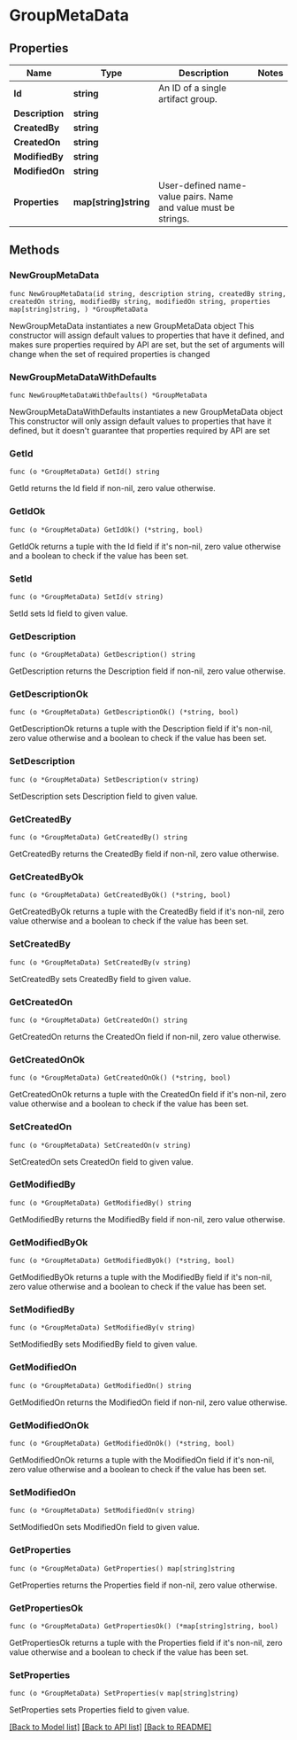 # GroupMetaData

## Properties

Name | Type | Description | Notes
------------ | ------------- | ------------- | -------------
**Id** | **string** | An ID of a single artifact group. | 
**Description** | **string** |  | 
**CreatedBy** | **string** |  | 
**CreatedOn** | **string** |  | 
**ModifiedBy** | **string** |  | 
**ModifiedOn** | **string** |  | 
**Properties** | **map[string]string** | User-defined name-value pairs. Name and value must be strings. | 

## Methods

### NewGroupMetaData

`func NewGroupMetaData(id string, description string, createdBy string, createdOn string, modifiedBy string, modifiedOn string, properties map[string]string, ) *GroupMetaData`

NewGroupMetaData instantiates a new GroupMetaData object
This constructor will assign default values to properties that have it defined,
and makes sure properties required by API are set, but the set of arguments
will change when the set of required properties is changed

### NewGroupMetaDataWithDefaults

`func NewGroupMetaDataWithDefaults() *GroupMetaData`

NewGroupMetaDataWithDefaults instantiates a new GroupMetaData object
This constructor will only assign default values to properties that have it defined,
but it doesn't guarantee that properties required by API are set

### GetId

`func (o *GroupMetaData) GetId() string`

GetId returns the Id field if non-nil, zero value otherwise.

### GetIdOk

`func (o *GroupMetaData) GetIdOk() (*string, bool)`

GetIdOk returns a tuple with the Id field if it's non-nil, zero value otherwise
and a boolean to check if the value has been set.

### SetId

`func (o *GroupMetaData) SetId(v string)`

SetId sets Id field to given value.


### GetDescription

`func (o *GroupMetaData) GetDescription() string`

GetDescription returns the Description field if non-nil, zero value otherwise.

### GetDescriptionOk

`func (o *GroupMetaData) GetDescriptionOk() (*string, bool)`

GetDescriptionOk returns a tuple with the Description field if it's non-nil, zero value otherwise
and a boolean to check if the value has been set.

### SetDescription

`func (o *GroupMetaData) SetDescription(v string)`

SetDescription sets Description field to given value.


### GetCreatedBy

`func (o *GroupMetaData) GetCreatedBy() string`

GetCreatedBy returns the CreatedBy field if non-nil, zero value otherwise.

### GetCreatedByOk

`func (o *GroupMetaData) GetCreatedByOk() (*string, bool)`

GetCreatedByOk returns a tuple with the CreatedBy field if it's non-nil, zero value otherwise
and a boolean to check if the value has been set.

### SetCreatedBy

`func (o *GroupMetaData) SetCreatedBy(v string)`

SetCreatedBy sets CreatedBy field to given value.


### GetCreatedOn

`func (o *GroupMetaData) GetCreatedOn() string`

GetCreatedOn returns the CreatedOn field if non-nil, zero value otherwise.

### GetCreatedOnOk

`func (o *GroupMetaData) GetCreatedOnOk() (*string, bool)`

GetCreatedOnOk returns a tuple with the CreatedOn field if it's non-nil, zero value otherwise
and a boolean to check if the value has been set.

### SetCreatedOn

`func (o *GroupMetaData) SetCreatedOn(v string)`

SetCreatedOn sets CreatedOn field to given value.


### GetModifiedBy

`func (o *GroupMetaData) GetModifiedBy() string`

GetModifiedBy returns the ModifiedBy field if non-nil, zero value otherwise.

### GetModifiedByOk

`func (o *GroupMetaData) GetModifiedByOk() (*string, bool)`

GetModifiedByOk returns a tuple with the ModifiedBy field if it's non-nil, zero value otherwise
and a boolean to check if the value has been set.

### SetModifiedBy

`func (o *GroupMetaData) SetModifiedBy(v string)`

SetModifiedBy sets ModifiedBy field to given value.


### GetModifiedOn

`func (o *GroupMetaData) GetModifiedOn() string`

GetModifiedOn returns the ModifiedOn field if non-nil, zero value otherwise.

### GetModifiedOnOk

`func (o *GroupMetaData) GetModifiedOnOk() (*string, bool)`

GetModifiedOnOk returns a tuple with the ModifiedOn field if it's non-nil, zero value otherwise
and a boolean to check if the value has been set.

### SetModifiedOn

`func (o *GroupMetaData) SetModifiedOn(v string)`

SetModifiedOn sets ModifiedOn field to given value.


### GetProperties

`func (o *GroupMetaData) GetProperties() map[string]string`

GetProperties returns the Properties field if non-nil, zero value otherwise.

### GetPropertiesOk

`func (o *GroupMetaData) GetPropertiesOk() (*map[string]string, bool)`

GetPropertiesOk returns a tuple with the Properties field if it's non-nil, zero value otherwise
and a boolean to check if the value has been set.

### SetProperties

`func (o *GroupMetaData) SetProperties(v map[string]string)`

SetProperties sets Properties field to given value.



[[Back to Model list]](../README.md#documentation-for-models) [[Back to API list]](../README.md#documentation-for-api-endpoints) [[Back to README]](../README.md)


